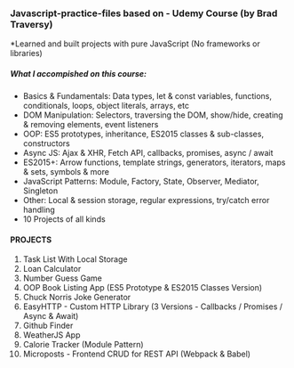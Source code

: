 ### Javascript-practice-files based on - Udemy Course (by Brad Traversy)
*Learned and built projects with pure JavaScript (No frameworks or libraries)

##### What I accompished on this course:

- Basics & Fundamentals: Data types, let & const variables, functions, conditionals, loops, object literals, arrays, etc
- DOM Manipulation: Selectors, traversing the DOM, show/hide, creating & removing elements, event listeners
- OOP: ES5 prototypes, inheritance, ES2015 classes & sub-classes, constructors
- Async JS: Ajax & XHR, Fetch API, callbacks, promises, async / await
- ES2015+: Arrow functions, template strings, generators, iterators, maps & sets, symbols & more
- JavaScript Patterns: Module, Factory, State, Observer, Mediator, Singleton
- Other: Local & session storage, regular expressions, try/catch error handling
- 10 Projects of all kinds

#### PROJECTS 

1. Task List With Local Storage
2. Loan Calculator
3. Number Guess Game
4. OOP Book Listing App (ES5 Prototype & ES2015 Classes Version)
5. Chuck Norris Joke Generator
6. EasyHTTP - Custom HTTP Library (3 Versions - Callbacks / Promises / Async & Await)
7. Github Finder
8. WeatherJS App
9. Calorie Tracker (Module Pattern)
10. Microposts - Frontend CRUD for REST API (Webpack & Babel)
